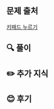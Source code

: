 ## 문제 출처

<a href="https://school.programmers.co.kr/learn/courses/30/lessons/67256" rel="nofollow">키패드 누르기</a>

## 🔍 풀이



## ✏️ 추가 지식



## 😊 후기

